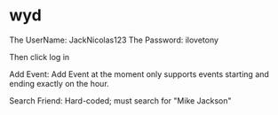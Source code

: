 # wyd

The UserName: JackNicolas123
The Password: ilovetony

Then click log in


Add Event:
Add Event at the moment only supports events starting and ending exactly on the hour.

Search Friend: 
Hard-coded; must search for "Mike Jackson"

